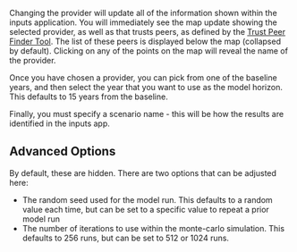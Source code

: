 Changing the provider will update all of the information shown within the inputs
application. You will immediately see the map update showing the selected
provider, as well as that trusts peers, as defined by the
[Trust Peer Finder Tool][1]. The list of these peers is displayed below the
map (collapsed by default). Clicking on any of the points on the map will reveal
the name of the provider.

[1]: https://app.powerbi.com/view?r=eyJrIjoiMjdiOWQ4YTktNmNiNC00MmIwLThjNzktNWVmMmJmMzllNmViIiwidCI6IjUwZjYwNzFmLWJiZmUtNDAxYS04ODAzLTY3Mzc0OGU2MjllMiIsImMiOjh9

Once you have chosen a provider, you can pick from one of the baseline years,
and then select the year that you want to use as the model horizon. This
defaults to 15 years from the baseline.

Finally, you must specify a scenario name - this will be how the results are
identified in the inputs app.

## Advanced Options

By default, these are hidden. There are two options that can be adjusted here:

* The random seed used for the model run. This defaults to a random value each
time, but can be set to a specific value to repeat a prior model run
* The number of iterations to use within the monte-carlo simulation. This
defaults to 256 runs, but can be set to 512 or 1024 runs.
